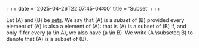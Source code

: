 +++
date = '2025-04-26T22:07:45-04:00'
title = 'Subset'
+++

Let \(A\) and \(B\) be [sets](/zettelkasten/posts/set_theory/set). We say that
\(A\) is a _subset_ of \(B\) provided every element of \(A\) is also a
element of \(A\): that is \(A\) is a subset of \(B\) if, and only if
for every \(a \in A\), we also have \(a \in B\). We write \(A \subseteq B\) to
denote that \(A\) is a subset of \(B\).
